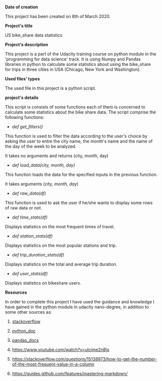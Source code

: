 
**Date of creation**

This project has been created on 8th of March 2020.


**Project's title**

US bike_share data statistics


**Project's description**

This project is a part of the Udacity training course on python module in the 'programming for data science' track. It is using Numpy and Pandas libraries in python to calculate some statistics about using the bike_share for trips in three cities in USA (Chicago, New York and Washington).


**Used files' types**

The used file in this project is a python script.

**project's details**

This script is consists of some functions each of them is concerned to calculate some statistics about the bike share data.
The script comprise the following functions:

  - *def get_filters()*

  This function is used to filter the data according to the user's choice by asking the user to entre the city name, the month's name and the name of the day of the week to be analyzed.

  It takes no arguments and returns (city, month, day)

  - *def load_data(city, month, day)*

  This function loads the data for the specified inputs in the previous function.

  It takes arguments (*city, month, day*)

  - *def raw_data(df)*

  This function is used to ask the user if he/she wants to display some rows of raw data or not.

  - *def time_stats(df)*

  Displays statistics on the most frequent times of travel.

  - *def station_stats(df)*

  Displays statistics on the most popular stations and trip.

  - *def trip_duration_stats(df)*

  Displays statistics on the total and average trip duration.

  - *def user_stats(df)*

  Displays statistics on bikeshare users.


**Resources**

In order to complete this project I have used the guidance and knowledge I have gained in the python module in udacity nano-degree, in addition to some other sources as:

  1. [stackoverflow](https://stackoverflow.com/)

  2. [python_doc](https://docs.python.org/3/library/)

  3. [pandas_docs](https://pandas.pydata.org/pandas-docs/version/0.17.0/)

  4. https://www.youtube.com/watch?v=uIcime2nBjs

  5. https://stackoverflow.com/questions/15138973/how-to-get-the-number-of-the-most-frequent-value-in-a-column

  6. https://guides.github.com/features/mastering-markdown/
